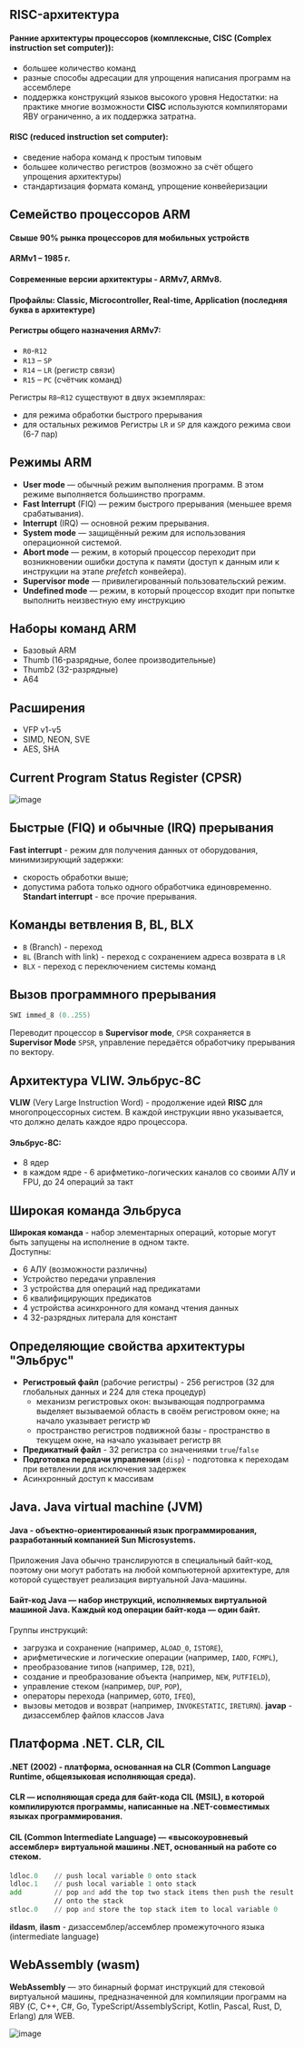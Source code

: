 ## RISC-архитектура
#### Ранние архитектуры процессоров (комплексные, **CISC** (Complex instruction set computer)):
- большее количество команд
- разные способы адресации для упрощения написания программ на ассемблере
- поддержка конструкций языков высокого уровня
Недостатки: на практике многие возможности **CISC** используются компиляторами ЯВУ ограниченно, а их поддержка затратна.

#### **RISC** (reduced instruction set computer):
- сведение набора команд к простым типовым
- большее количество регистров (возможно за счёт общего упрощения архитектуры)
- стандартизация формата команд, упрощение конвейеризации



## Семейство процессоров ARM
#### Свыше 90% рынка процессоров для мобильных устройств
#### ARMv1 – 1985 г.
#### Современные версии архитектуры - ARMv7, ARMv8.
#### Профайлы: Classic, Microcontroller, Real-time, Application (последняя буква в архитектуре)
#### Регистры общего назначения ARMv7:
- `R0`-`R12`
- `R13` – `SP`
- `R14` – `LR` (регистр связи)
- `R15` – `PC` (счётчик команд)

Регистры `R8`–`R12` существуют в двух экземплярах:
- для режима обработки быстрого прерывания
- для остальных режимов
Регистры `LR` и `SP` для каждого режима свои (6-7 пар)



## Режимы ARM
- **User mode** — обычный режим выполнения программ. В этом режиме выполняется большинство программ.
- **Fast Interrupt** (FIQ) — режим быстрого прерывания (меньшее время срабатывания).
- **Interrupt** (IRQ) — основной режим прерывания.
- **System mode** — защищённый режим для использования операционной системой.
- **Abort mode** — режим, в который процессор переходит при возникновении ошибки доступа к памяти (доступ к данным или к инструкции на этапе _prefetch_ конвейера).
- **Supervisor mode** — привилегированный пользовательский режим.
- **Undefined mode** — режим, в который процессор входит при попытке выполнить неизвестную ему инструкцию



## Наборы команд ARM
- Базовый ARM
- Thumb (16-разрядные, более производительные)
- Thumb2 (32-разрядные)
- A64



## Расширения
- VFP v1-v5
- SIMD, NEON, SVE
- AES, SHA



## Current Program Status Register (CPSR)
![image](https://user-images.githubusercontent.com/84042050/169643491-6fc03860-8059-4cb1-8453-05e2d284f5ce.png)



## Быстрые (FIQ) и обычные (IRQ) прерывания
**Fast interrupt** - режим для получения данных от оборудования, минимизирующий задержки:
- скорость обработки выше;
- допустима работа только одного обработчика единовременно.
**Standart interrupt** - все прочие прерывания.



## Команды ветвления B, BL, BLX
- `B` (Branch) - переход
- `BL` (Branch with link) - переход с сохранением адреса возврата в `LR`
- `BLX` - переход с переключением системы команд



## Вызов программного прерывания
```asm
SWI immed_8 (0..255)
```
Переводит процессор в **Supervisor mode**, `CPSR` сохраняется в **Supervisor Mode** `SPSR`, управление передаётся обработчику прерывания по вектору.



## Архитектура VLIW. Эльбрус-8С
**VLIW** (Very Large Instruction Word) - продолжение идей **RISC** для многопроцессорных систем. В каждой инструкции явно указывается, что должно делать каждое ядро процессора.

#### Эльбрус-8С:
- 8 ядер
- в каждом ядре - 6 арифметико-логических каналов со своими АЛУ и FPU, до 24 операций за такт



## Широкая команда Эльбруса
**Широкая команда** - набор элементарных операций, которые могут быть запущены на исполнение в одном такте.<br>
Доступны:
- 6 АЛУ (возможности различны)
- Устройство передачи управления
- 3 устройства для операций над предикатами
- 6 квалифицирующих предикатов
- 4 устройства асинхронного для команд чтения данных
- 4 32-разрядных литерала для констант



## Определяющие свойства архитектуры "Эльбрус"
- **Регистровый файл** (рабочие регистры) - 256 регистров (32 для глобальных данных и 224 для стека процедур)
    - механизм регистровых окон: вызывающая подпрограмма выделяет вызываемой область в своём регистровом окне; на начало указывает регистр `WD`
    - пространство регистров подвижной базы - пространство в текущем окне, на начало указывает регистр `BR`
- **Предикатный файл** - 32 регистра со значениями `true`/`false`
- **Подготовка передачи управления** (`disp`) - подготовка к переходам при ветвлении для исключения задержек
- Асинхронный доступ к массивам



## Java. Java virtual machine (JVM)
#### **Java** - объектно-ориентированный язык программирования, разработанный компанией Sun Microsystems.
Приложения Java обычно транслируются в специальный байт-код, поэтому они могут работать на любой компьютерной архитектуре, для которой существует реализация виртуальной Java-машины.

#### **Байт-код Java** — набор инструкций, исполняемых виртуальной машиной Java. Каждый код операции байт-кода — один байт.
Группы инструкций:
- загрузка и сохранение (например, `ALOAD_0`, `ISTORE`),
- арифметические и логические операции (например, `IADD`, `FCMPL`),
- преобразование типов (например, `I2B`, `D2I`),
- создание и преобразование объекта (например, `NEW`, `PUTFIELD`),
- управление стеком (например, `DUP`, `POP`),
- операторы перехода (например, `GOTO`, `IFEQ`),
- вызовы методов и возврат (например, `INVOKESTATIC`, `IRETURN`).
**javap** - дизассемблер файлов классов Java



## Платформа .NET. CLR, CIL
#### **.NET** (2002) - платформа, основанная на CLR (Common Language Runtime, общеязыковая исполняющая среда).
#### **CLR** — исполняющая среда для байт-кода **CIL (MSIL)**, в которой компилируются программы, написанные на .NET-совместимых языках программирования.
#### **CIL** (Common Intermediate Language) — «высокоуровневый ассемблер» виртуальной машины **.NET**, основанный на работе со стеком.
```asm
ldloc.0    // push local variable 0 onto stack
ldloc.1    // push local variable 1 onto stack
add        // pop and add the top two stack items then push the result 
           // onto the stack
stloc.0    // pop and store the top stack item to local variable 0
```
**ildasm**, **ilasm** - дизассемблер/ассемблер промежуточного языка (intermediate language)



## WebAssembly (wasm)
**WebAssembly** — это бинарный формат инструкций для стековой виртуальной машины, предназначенной для компиляции программ на ЯВУ (C, C++, C#, Go, TypeScript/AssemblyScript, Kotlin, Pascal, Rust, D, Erlang) для WEB.

![image](https://user-images.githubusercontent.com/84042050/169644004-b43aceb6-8ecb-4246-92d6-2e1d29b1316a.png)

